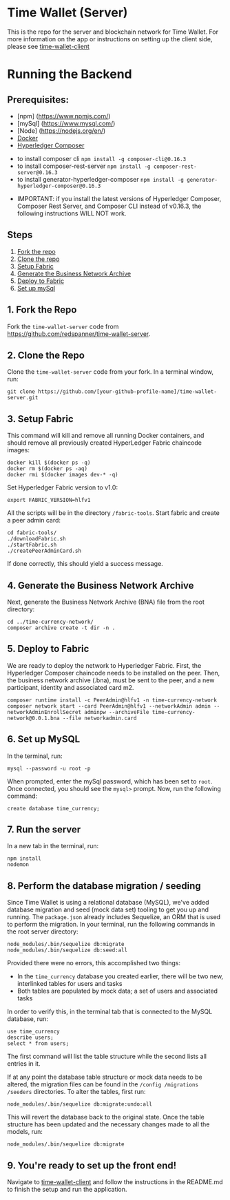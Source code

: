 # Time Wallet (Server)

This is the repo for the server and blockchain network for Time Wallet. For more information on the app or instructions on setting up the client side, please see [time-wallet-client](https://github.com/redspanner/time-wallet-client)

# Running the Backend

## Prerequisites:
- [npm] (https://www.npmjs.com/)  
- [mySql] (https://www.mysql.com/)
- [Node] (https://nodejs.org/en/)
- [Docker](https://www.docker.com/)
- [Hyperledger Composer](https://hyperledger.github.io/composer/installing/development-tools.html)
* to install composer cli
  `npm install -g composer-cli@0.16.3`
* to install composer-rest-server
  `npm install -g composer-rest-server@0.16.3`
* to install generator-hyperledger-composer
  `npm install -g generator-hyperledger-composer@0.16.3`
  
- IMPORTANT: if you install the latest versions of Hyperledger Composer, Composer Rest Server, and Composer CLI instead of v0.16.3, the following instructions WILL NOT work.

## Steps
  1. [Fork the repo](#1-fork-the-repo)
  2. [Clone the repo](#2-clone-the-repo)
  3. [Setup Fabric](#3-setup-fabric)
  4. [Generate the Business Network Archive](#4-generate-the-business-network-archive)
  5. [Deploy to Fabric](#5-deploy-to-fabric)
  6. [Set up mySql](#6-clone-the-repo)

## 1. Fork the Repo

  Fork the `time-wallet-server` code from https://github.com/redspanner/time-wallet-server.

## 2. Clone the Repo

  Clone the `time-wallet-server` code from your fork. In a terminal window, run:

  `git clone https://github.com/[your-github-profile-name]/time-wallet-server.git`

## 3. Setup Fabric

This command will kill and remove all running Docker containers, and should remove all previously created HyperLedger Fabric chaincode images:

```none
docker kill $(docker ps -q)
docker rm $(docker ps -aq)
docker rmi $(docker images dev-* -q)
```

Set Hyperledger Fabric version to v1.0:

`export FABRIC_VERSION=hlfv1`

All the scripts will be in the directory `/fabric-tools`. Start fabric and create a peer admin card:

```
cd fabric-tools/
./downloadFabric.sh
./startFabric.sh
./createPeerAdminCard.sh
```

If done correctly, this should yield a success message.

## 4. Generate the Business Network Archive

Next, generate the Business Network Archive (BNA) file from the root directory:

```
cd ../time-currency-network/
composer archive create -t dir -n .
```

## 5. Deploy to Fabric

We are ready to deploy the network to Hyperledger Fabric. First, the Hyperledger Composer chaincode needs to be installed on the peer. Then, the business network archive (.bna), must be sent to the peer, and a new participant, identity and associated card m2.

```
composer runtime install -c PeerAdmin@hlfv1 -n time-currency-network
composer network start --card PeerAdmin@hlfv1 --networkAdmin admin --networkAdminEnrollSecret adminpw --archiveFile time-currency-network@0.0.1.bna --file networkadmin.card
```

## 6. Set up MySQL

In the terminal, run:

`mysql --password -u root -p`

When prompted, enter the mySql password, which has been set to `root`. Once connected, you should see the `mysql>` prompt. Now, run the following command:

`create database time_currency;`

## 7. Run the server

In a new tab in the terminal, run:
```
npm install
nodemon
```
## 8. Perform the database migration / seeding

Since Time Wallet is using a relational database (MySQL), we've added database migration and seed (mock data set) tooling to get you up and running. The `package.json` already includes Sequelize, an ORM that is used to perform the migration. In your terminal, run the following commands in the root server directory: 

```
node_modules/.bin/sequelize db:migrate
node_modules/.bin/sequelize db:seed:all
```

Provided there were no errors, this accomplished two things:

- In the `time_currency` database you created earlier, there will be two new, interlinked tables for users and tasks
- Both tables are populated by mock data; a set of users and associated tasks 

In order to verify this, in the terminal tab that is connected to the MySQL database, run:

```
use time_currency
describe users;
select * from users;
```

The first command will list the table structure while the second lists all entries in it.

If at any point the database table structure or mock data needs to be altered, the migration files can be found in the `/config /migrations /seeders` directories. To alter the tables, first run:

`node_modules/.bin/sequelize db:migrate:undo:all`

This will revert the database back to the original state. Once the table structure has been updated and the necessary changes made to all the models, run:

`node_modules/.bin/sequelize db:migrate`

## 9. You're ready to set up the front end!

Navigate to [time-wallet-client](https://github.com/redspanner/time-wallet-client) and follow the instructions in the README.md to finish the setup and run the application.
